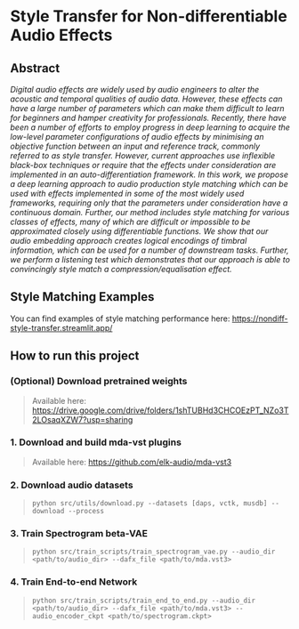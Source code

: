 # Style Transfer for Non-differentiable Audio Effects

## Abstract

*Digital audio effects are widely used by audio engineers to alter the acoustic and temporal qualities of audio data. However, these effects can have a large number of parameters which can make them difficult to learn for beginners and hamper creativity for professionals. Recently, there have been a number of efforts to employ progress in deep learning to acquire the low-level parameter configurations of audio effects by minimising an objective function between an input and reference track, commonly referred to as style transfer. However, current approaches use inflexible black-box techniques or require that the effects under consideration are implemented in an auto-differentiation framework. In this work, we propose a deep learning approach to audio production style matching which can be used with effects implemented in some of the most widely used frameworks, requiring only that the parameters under consideration have a continuous domain. Further, our method includes style matching for various classes of effects, many of which are difficult or impossible to be approximated closely using differentiable functions. We show that our audio embedding approach creates logical encodings of timbral information, which can be used for a number of downstream tasks. Further, we perform a listening test which demonstrates that our approach is able to convincingly style match a compression/equalisation effect.*

## Style Matching Examples

You can find examples of style matching performance here: https://nondiff-style-transfer.streamlit.app/

## How to run this project

### (Optional) Download pretrained weights

> Available here: https://drive.google.com/drive/folders/1shTUBHd3CHCOEzPT_NZo3T2LOsaqXZW7?usp=sharing

### 1. Download and build mda-vst plugins

> Available here: https://github.com/elk-audio/mda-vst3

### 2. Download audio datasets

> `python src/utils/download.py --datasets [daps, vctk, musdb] --download --process`

### 3. Train Spectrogram beta-VAE

> `python src/train_scripts/train_spectrogram_vae.py --audio_dir <path/to/audio_dir> --dafx_file <path/to/mda.vst3>`

### 4. Train End-to-end Network

> `python src/train_scripts/train_end_to_end.py --audio_dir <path/to/audio_dir> --dafx_file <path/to/mda.vst3> --audio_encoder_ckpt <path/to/spectrogram.ckpt> `
